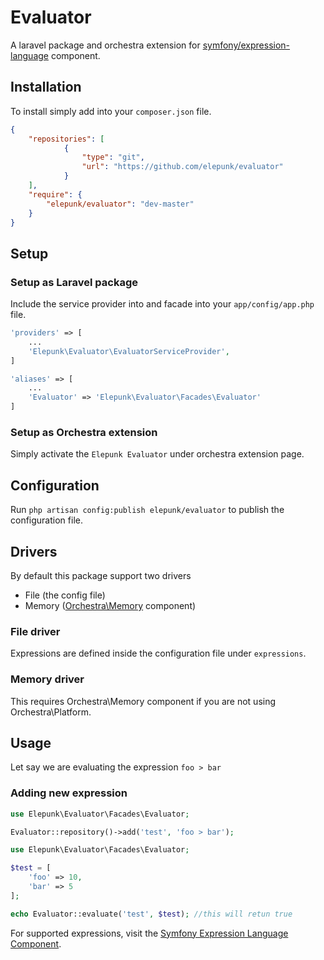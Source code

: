 Evaluator
==============

A laravel package and orchestra extension for [symfony/expression-language](http://symfony.com/doc/current/components/expression_language/index.html) component.

## Installation

To install simply add into your ```composer.json``` file.

```json
{
    "repositories": [
            {
                "type": "git",
                "url": "https://github.com/elepunk/evaluator"
            }
    ],
    "require": {
        "elepunk/evaluator": "dev-master"
    }
}
```

## Setup

### Setup as Laravel package

Include the service provider into and facade into your ```app/config/app.php``` file.

```php
'providers' => [
    ...
    'Elepunk\Evaluator\EvaluatorServiceProvider',
]
```

```php
'aliases' => [
    ...
    'Evaluator' => 'Elepunk\Evaluator\Facades\Evaluator'
]
```

### Setup as Orchestra extension

Simply activate the ```Elepunk Evaluator``` under orchestra extension page.

## Configuration

Run ```php artisan config:publish elepunk/evaluator``` to publish the configuration file.

## Drivers

By default this package support two drivers
* File (the config file)
* Memory ([Orchestra\Memory](https://github.com/orchestral/memory) component)

### File driver

Expressions are defined inside the configuration file under ```expressions```.

### Memory driver

This requires Orchestra\Memory component if you are not using Orchestra\Platform.

## Usage

Let say we are evaluating the expression ```foo > bar```

### Adding new expression

```php
use Elepunk\Evaluator\Facades\Evaluator;

Evaluator::repository()->add('test', 'foo > bar');
```

```php
use Elepunk\Evaluator\Facades\Evaluator;

$test = [
    'foo' => 10,
    'bar' => 5
];

echo Evaluator::evaluate('test', $test); //this will retun true
```

For supported expressions, visit the [Symfony Expression Language Component](http://symfony.com/doc/current/components/expression_language/index.html).